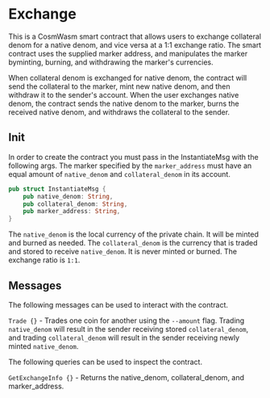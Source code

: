 # Exchange

This is a CosmWasm smart contract that allows users to exchange collateral denom for a native denom,
and vice versa at a 1:1 exchange ratio. The smart contract uses the supplied marker address, and 
manipulates the marker byminting, burning, and withdrawing the marker's currencies.

When collateral denom is exchanged for native denom, the contract will send the collateral to the marker,
mint new native denom, and then withdraw it to the sender's account. When the user exchanges native denom,
the contract sends the native denom to the marker, burns the received native denom, and withdraws the collateral
to the sender.

## Init

In order to create the contract you must pass in the InstantiateMsg with the following args. The marker specified
by the `marker_address` must have an equal amount of `native_denom` and `collateral_denom` in its account.

```rust
pub struct InstantiateMsg {
    pub native_denom: String,
    pub collateral_denom: String,
    pub marker_address: String,
}
```

The `native_denom` is the local currency of the private chain. It will be minted and burned as needed. The `collateral_denom`
is the currency that is traded and stored to receive `native_denom`. It is never minted or burned. The exchange ratio is `1:1`.

## Messages

The following messages can be used to interact with the contract.

`Trade {}` - Trades one coin for another using the `--amount` flag. Trading `native_denom` will result in the sender receiving 
stored `collateral_denom`, and trading `collateral_denom` will result in the sender receiving newly minted `native_denom`.

The following queries can be used to inspect the contract.

`GetExchangeInfo {}` - Returns the native_denom, collateral_denom, and marker_address.